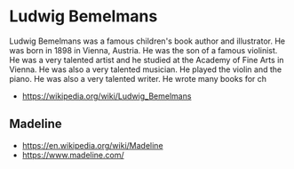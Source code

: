 # Ludwig Bemelmans

Ludwig Bemelmans was a famous children's book author and illustrator. He was born in 1898 in Vienna, Austria. He was the son of a famous violinist. He was a very talented artist and he studied at the Academy of Fine Arts in Vienna. He was also a very talented musician. He played the violin and the piano. He was also a very talented writer. He wrote many books for ch

* https://wikipedia.org/wiki/Ludwig_Bemelmans

## Madeline

* https://en.wikipedia.org/wiki/Madeline
* https://www.madeline.com/

